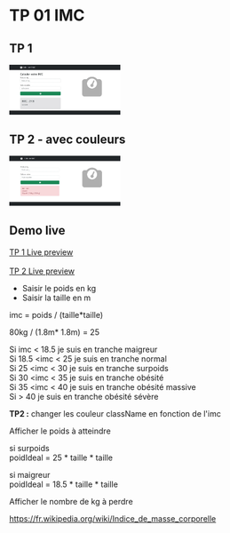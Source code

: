 # TP  01 IMC
## TP 1
<a href="https://sevenvalley.fr/tp-javascript/tp1/index.html">
<img src="../../img/tp/tp1-imc.webp" width="200"></a>

## TP 2 - avec couleurs
<a href="https://sevenvalley.fr/tp-javascript/tp2/index.html"><img src="../../img/tp/tp2-imc.webp" width="200"></a>
  
## Demo live  
<a href="https://sevenvalley.fr/tp-javascript/tp1/index.html">TP 1 Live preview</a>
<br><br>
<a href="https://sevenvalley.fr/tp-javascript/tp2/index.html">TP 2 Live preview</a>

- Saisir le poids en kg
- Saisir la taille en m
  
imc = poids / (taille*taille)
  
80kg / (1.8m* 1.8m) = 25
  
Si imc < 18.5 je suis en tranche maigreur      
Si 18.5 <imc < 25  je suis en tranche normal  
Si 25 <imc < 30  je suis en tranche surpoids  
Si 30 <imc < 35  je suis en tranche obésité  
Si 35 <imc < 40  je suis en tranche obésité massive    
Si  > 40  je suis en tranche obésité sévère 
  
**TP2 :** changer les couleur className en fonction de l'imc
  
Afficher le poids à atteindre

si surpoids  
poidIdeal = 25 * taille * taille  

si maigreur  
poidIdeal = 18.5 * taille * taille  

Afficher le nombre de kg à perdre
  
https://fr.wikipedia.org/wiki/Indice_de_masse_corporelle
